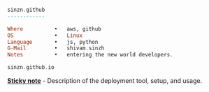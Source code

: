 ```haskell

sinzn.github
------------

Where          •   aws, github
OS             •   Linux
Language       •   js, python
G-Mail         •   shivam.sinzh
Notes          •   entering the new world developers.

sinzn.github.io
```
**[Sticky note](https://github.com/sinzn/stickyno)** - Description of the deployment tool, setup, and usage.
